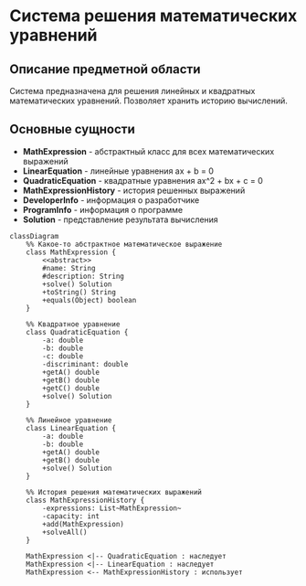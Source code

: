 # Система решения математических уравнений

## Описание предметной области
Система предназначена для решения линейных и квадратных математических уравнений.
Позволяет хранить историю вычислений.

## Основные сущности
- **MathExpression** - абстрактный класс для всех математических выражений
- **LinearEquation** - линейные уравнения ax + b = 0
- **QuadraticEquation** - квадратные уравнения ax^2 + bx + c = 0
- **MathExpressionHistory** - история решенных выражений
- **DeveloperInfo** - информация о разработчике
- **ProgramInfo** - информация о программе
- **Solution** - представление результата вычисления

```mermaid
classDiagram
    %% Какое-то абстрактное математическое выражение
    class MathExpression {
        <<abstract>>
        #name: String
        #description: String
        +solve() Solution
        +toString() String
        +equals(Object) boolean
    }

    %% Квадратное уравнение
    class QuadraticEquation {
        -a: double
        -b: double
        -c: double
        -discriminant: double
        +getA() double
        +getB() double
        +getC() double
        +solve() Solution
    }

    %% Линейное уравнение
    class LinearEquation {
        -a: double
        -b: double
        +getA() double
        +getB() double
        +solve() Solution
    }

    %% История решения математических выражений
    class MathExpressionHistory {
        -expressions: List~MathExpression~
        -capacity: int
        +add(MathExpression)
        +solveAll()
    }

    MathExpression <|-- QuadraticEquation : наследует
    MathExpression <|-- LinearEquation : наследует
    MathExpression <-- MathExpressionHistory : использует
```